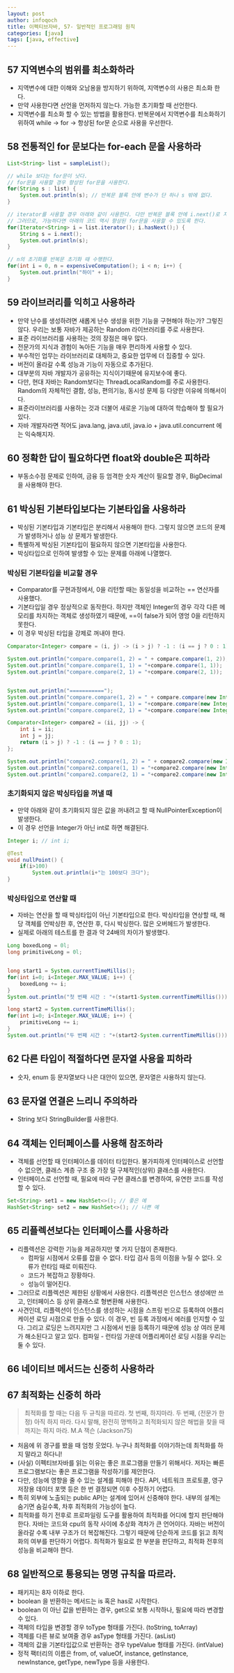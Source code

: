 ```yaml
---
layout: post
author: infoqoch
title: 이펙티브자바, 57- 일반적인 프로그래밍 원칙
categories: [java]
tags: [java, effective]
---
```


## 57 지역변수의 범위를 최소화하라
- 지역변수에 대한 이해와 오남용을 방지하기 위하여, 지역변수의 사용은 최소화 한다.
- 만약 사용한다면 선언을 먼저하지 않는다. 가능한 초기화할 때 선언한다.
- 지역변수를 최소화 할 수 있는 방법을 활용한다. 반복문에서 지역변수를 최소화하기 위하여 while -> for -> 항상된 for문 순으로 사용을 우선한다.

## 58 전통적인 for 문보다는 for-each 문을 사용하라

```java
List<String> list = sampleList();

// while 보다는 for문이 낫다.
// for문을 사용할 경우 향상된 for문을 사용한다.
for(String s : list) {
	System.out.println(s); // 반복문 블록 안에 변수가 단 하나 s 밖에 없다.
}

// iterator를 사용할 경우 아래와 같이 사용한다. 다만 반복문 블록 안에 i.next()로 지역변수를 초기화함을 확인할 수 있다. 
// 그러므로, 가능하다면 아래의 코드 역시 향상된 for문을 사용할 수 있도록 한다.
for(Iterator<String> i = list.iterator(); i.hasNext();) {
	String s = i.next();
	System.out.println(s);
}

// n의 초기화를 반복문 초기화 때 수행한다.
for(int i = 0, n = expensiveComputation(); i < n; i++) {
	System.out.println("하이" + i);
}
```

## 59 라이브러리를 익히고 사용하라
- 만약 난수를 생성하려면 새롭게 난수 생성을 위한 기능을 구현해야 하는가? 그렇진 않다. 우리는 보통 자바가 제공하는 Random 라이브러리를 주로 사용한다. 
- 표준 라이브러리를 사용하는 것의 장점은 매우 많다.
- 전문가의 지식과 경험이 녹아든 기능을 매우 편리하게 사용할 수 있다.
- 부수적인 업무는 라이브러리로 대체하고, 중요한 업무에 더 집중할 수 있다.
- 버전이 올라갈 수록 성능과 기능이 자동으로 추가된다.
- 대부분의 자바 개발자가 공유하는 지식이기때문에 유지보수에 좋다.
- 다만, 현대 자바는 Random보다는 ThreadLocalRandom를 주로 사용한다. Random의 자체적인 결함, 성능, 편의기능, 동시성 문제 등 다양한 이유에 의해서이다. 
- 표준라이브러리를 사용하는 것과 더불어 새로운 기능에 대하여 학습해야 할 필요가 있다. 
- 자바 개발자라면 적어도 java.lang, java.util, java.io + java.util.concurrent 에는 익숙해지자.

## 60 정확한 답이 필요하다면 float와 double은 피하라
- 부동소수점 문제로 인하여, 금융 등 엄격한 숫자 계산이 필요할 경우, BigDecimal 을 사용해야 한다.

## 61 박싱된 기본타입보다는 기본타입을 사용하라
- 박싱된 기본타입과 기본타입은 분리해서 사용해야 한다. 그렇지 않으면 코드의 문제가 발생하거나 성능 상 문제가 발생한다.
- 특별하게 박싱된 기본타입이 필요하지 않으면 기본타입을 사용한다.
- 박싱타입으로 인하여 발생할 수 있는 문제를 아래에 나열했다. 

### 박싱된 기본타입을 비교할 경우
- Comparator를 구현과정에서, 0을 리턴할 때는 동일성을 비교하는 == 연산자를 사용했다. 
- 기본타입일 경우 정상적으로 동작한다. 하지만 객체인 Integer의 경우 각각 다른 메모리를 차지하는 객체로 생성하였기 때문에, ==이 false가 되어 영엉 0을 리턴하지 못한다.
- 이 경우 박싱된 타입을 강제로 꺼내야 한다.

```java
Comparator<Integer> compare = (i, j) -> (i > j) ? -1 : (i == j ? 0 : 1);

System.out.println("compare.compare(1, 2) = " + compare.compare(1, 2));
System.out.println("compare.compare(1, 1) = "+compare.compare(1, 1));
System.out.println("compare.compare(2, 1) = "+compare.compare(2, 1));


System.out.println("===========");
System.out.println("compare.compare(1, 2) = " + compare.compare(new Integer(1), new Integer(2)));
System.out.println("compare.compare(1, 1) = "+compare.compare(new Integer(1), new Integer(1))); // 객체간 비교(==)를 할 경우 다르다고 나온다.
System.out.println("compare.compare(2, 1) = "+compare.compare(new Integer(2), new Integer(1)));

Comparator<Integer> compare2 = (ii, jj) -> {
	int i = ii;
	int j = jj;
	return (i > j) ? -1 : (i == j ? 0 : 1);
};

System.out.println("compare2.compare(1, 2) = " + compare2.compare(new Integer(1), new Integer(2)));
System.out.println("compare2.compare(1, 1) = "+compare2.compare(new Integer(1), new Integer(1))); // int로 언박싱을 한 후 정상동작함을 확인할 수 있다.
System.out.println("compare2.compare(2, 1) = "+compare2.compare(new Integer(2), new Integer(1)));
```

### 초기화되지 않은 박싱타입을 꺼낼 때
- 만약 아래와 같이 초기화되지 않은 값을 꺼내려고 할 때 NullPointerException이 발생한다.
- 이 경우 선언을 Integer가 아닌 int로 하면 해결된다.

```java
Integer i; // int i;

@Test
void nullPoint() {
	if(i>100)
		System.out.println(i+"는 100보다 크다");
}
```

### 박싱타입으로 연산할 때
- 자바는 연산을 할 때 박싱타입이 아닌 기본타입으로 한다. 박싱타입을 연상할 때, 해당 객체를 언박싱한 후, 연산한 후, 다시 박싱한다. 많은 오버헤드가 발생한다. 
- 실제로 아래의 테스트를 한 결과 약 24배의 차이가 발생했다.

```java
Long boxedLong = 0l;
long primitiveLong = 0l;


long start1 = System.currentTimeMillis();
for(int i=0; i<Integer.MAX_VALUE; i++) {
	boxedLong += i;
}
System.out.println("첫 번째 시간 : "+(start1-System.currentTimeMillis()));

long start2 = System.currentTimeMillis();
for(int i=0; i<Integer.MAX_VALUE; i++) {
	primitiveLong += i;
}
System.out.println("두 번째 시간 : "+(start2-System.currentTimeMillis()));
```

## 62 다른 타입이 적절하다면 문자열 사용을 피하라
- 숫자, enum 등 문자열보다 나은 대안이 있으면, 문자열은 사용하지 않는다.

## 63 문자열 연결은 느리니 주의하라
- String 보다 StringBuilder를 사용한다.

## 64 객체는 인터페이스를 사용해 참조하라
- 객체를 선언할 때 인터페이스를 데이터 타입한다. 불가피하게 인터페이스로 선언할 수 없으면, 클래스 계층 구조 중 가장 덜 구체적인(상위) 클래스를 사용한다.
- 인터페이스로 선언할 때, 필요에 따라 구현 클래스를 변경하여, 유연한 코드를 작성할 수 있다.

```java
Set<String> set1 = new HashSet<>(); // 좋은 예
HashSet<String> set2 = new HashSet<>(); // 나쁜 예
```

## 65 리플렉션보다는 인터페이스를 사용하라
- 리플렉션은 강력한 기능을 제공하지만 몇 가지 단점이 존재한다.
    - 컴파일 시점에서 오류를 잡을 수 없다. 타입 검사 등의 이점을 누릴 수 없다. 오류가 런타임 때로 미뤄진다.
    - 코드가 복잡하고 장황하다.
    - 성능이 떨어진다. 
- 그러므로 리플렉션은 제한된 상황에서 사용한다. 리플렉션은 인스턴스 생성에만 쓰고, 인터페이스 등 상위 클래스로 형변환해 사용한다.
- 사견인데, 리플렉션이 인스턴스를 생성하는 시점을 스프링 빈으로 등록하여 어플리케이션 로딩 시점으로 만들 수 있다. 이 경우, 빈 등록 과정에서 에러를 인지할 수 있다. 그리고 로딩은 느려지지만 그 시점에서 빈을 등록하기 때문에 성능 상 여러 문제가 해소된다고 알고 있다. 컴파일 - 런타임 가운데 어플리케이션 로딩 시점을 우리는 둘 수 있다. 

## 66 네이티브 메서드는 신중히 사용하라

## 67 최적화는 신중히 하라

>최적화를 할 때는 다음 두 규칙을 따르라.
첫 번째, 하지마라.
두 번째, (전문가 한정) 아직 하지 마라. 다시 말해, 완전히 명백하고 최적화되지 않은 해법을 찾을 때까지는 하지 마라.
M.A 잭슨 (Jackson75)

- 처음에 위 경구를 봤을 때 엄청 웃었다. 누구나 최적화를 이야기하는데 최적화를 하지 말라고 하다니!
- (사실) 이펙티브자바를 읽는 이유는 좋은 프로그램을 만들기 위해서다. 저자는 빠른 프로그램보다는 좋은 프로그램을 작성하기를 제안한다.
- 다만, 성능에 영향을 줄 수 있는 설계를 피해야 한다. API, 네트워크 프로토콜, 영구 저장용 데이터 포맷 등은 한 번 결정되면 이후 수정하기 어렵다. 
- 특히 외부에 노출되는 public API는 설계에 있어서 신중해야 한다. 내부의 설계는 숨기면 숨길수록, 차후 최적화의 가능성이 높다.
- 최적화를 하기 전후로 프로파일링 도구를 활용하여 최적화를 어디에 할지 판단해야 한다. 자바는 코드와 cpu의 동작 사이에 추상화 격차가 큰 언어이다. 자바는 버전이 올라갈 수록 내부 구조가 더 복잡해진다. 그렇기 때문에 단순하게 코드를 읽고 최적화의 여부를 판단하기 어렵다. 최적화가 필요로 한 부분을 판단하고, 최적화 전후의 성능을 비교해야 한다.

## 68 일반적으로 통용되는 명명 규칙을 따르라.
- 패키지는 8자 이하로 한다.
- boolean 을 반환하는 메서드는 is 혹은 has로 시작한다.
- boolean 이 아닌 값을 반환하는 경우, get으로 보통 시작하나, 필요에 따라 변경할 수 있다.
- 객체의 타입을 변경할 경우 toType 형태를 가진다. (toString, toArray)
- 객체를 다른 뷰로 보여줄 경우 asType 형태를 가진다. (asList)
- 객체의 값을 기본타입값으로 반환하는 경우 typeValue 형태를 가진다. (intValue)
- 정적 팩터리의 이름은 from, of, valueOf, instance, getInstance, newInstance, getType, newType 등을 사용한다. 